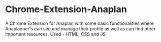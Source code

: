 # Chrome-Extension-Anaplan
A Chrome Extension for Anaplan with some basic functionalities where Anaplanner's can see and manage their profile as well as can find other important resources.
Used - HTML, CSS and JS
